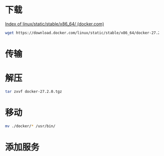 
# 下载

[Index of linux/static/stable/x86_64/ (docker.com)](https://download.docker.com/linux/static/stable/x86_64/)
```bash
wget https://download.docker.com/linux/static/stable/x86_64/docker-27.2.0.tgz
```

# 传输

# 解压

```bash
tar zxvf docker-27.2.0.tgz
```

# 移动

```bash
mv ./docker/* /usr/bin/
```

# 添加服务